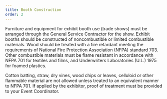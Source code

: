 ```yaml
---
title: Booth Construction
order: 2
---
```


Furniture and equipment for exhibit booth use (trade shows) must be arranged through the General Service Contractor for the show. Exhibit booths should be constructed of noncombustible or limited combustible materials. Wood should be treated with a fire retardant meeting the requirements of National Fire Protection Association (NFPA) standard 703. Other combustible materials must be flame resistant in accordance with NFPA 701 for textiles and films, and Underwriters Laboratories (U.L.) 1975 for foamed plastics.

Cotton batting, straw, dry vines, wood chips or leaves, celluloid or other flammable material are not allowed unless treated to an equivalent manner to NFPA 701. If applied by the exhibitor, proof of treatment must be provided to your Event Coordinator.
